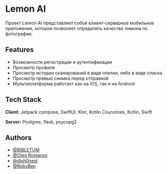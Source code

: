 
# Lemon AI

Проект Lemon AI представляет собой клиент-серверное мобильное приложение, которое позволяет определять качество лимона по фотографии.


## Features

- Возможности регистрации и аутентификации
- Просмотр профиля
- Просмотр истории сканирований в виде плитки, либо в виде списка
- Просмотр превью снимка перед отправкой
- Мультиплатформа работает как на IOS, так и на Android

## Tech Stack

**Client:** Jetpack compose, SwiftUI, Ktor, Kotlin Courutines, Kotlin, Swift

**Server:** Postgres, flask, psycopg2


## Authors

- [@BIBLETUM](https://github.com/BIBLETUM)
- [@Oleg Romanov](https://github.com/oleg-romanov)
- [@dish0nest](https://github.com/dish0nest)
- [@RobyBen](https://github.com/RobyBen)

